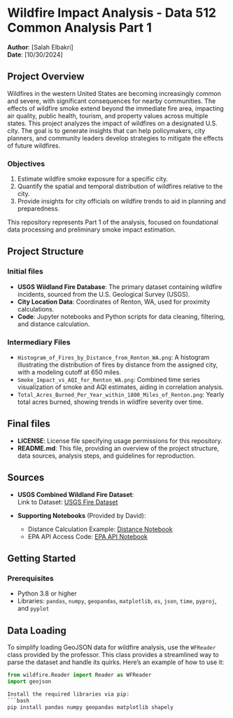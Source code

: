 
# Wildfire Impact Analysis - Data 512 Common Analysis Part 1

**Author**: [Salah Elbakri]  
**Date**: [10/30/2024]

## Project Overview

Wildfires in the western United States are becoming increasingly common and severe, with significant consequences for nearby communities. The effects of wildfire smoke extend beyond the immediate fire area, impacting air quality, public health, tourism, and property values across multiple states. This project analyzes the impact of wildfires on a designated U.S. city. The goal is to generate insights that can help policymakers, city planners, and community leaders develop strategies to mitigate the effects of future wildfires.

### Objectives
1. Estimate wildfire smoke exposure for a specific city.
2. Quantify the spatial and temporal distribution of wildfires relative to the city.
3. Provide insights for city officials on wildfire trends to aid in planning and preparedness.

This repository represents Part 1 of the analysis, focused on foundational data processing and preliminary smoke impact estimation.

## Project Structure

### Initial files

- **USGS Wildland Fire Database**: The primary dataset containing wildfire incidents, sourced from the U.S. Geological Survey (USGS).
- **City Location Data**: Coordinates of Renton, WA, used for proximity calculations.
- **Code**: Jupyter notebooks and Python scripts for data cleaning, filtering, and distance calculation.


### Intermediary Files

- `Histogram_of_Fires_by_Distance_from_Renton_WA.png`: A histogram illustrating the distribution of fires by distance from the assigned city, with a modeling cutoff at 650 miles.
- `Smoke_Impact_vs_AQI_for_Renton_WA.png`: Combined time series visualization of smoke and AQI estimates, aiding in correlation analysis.
- `Total_Acres_Burned_Per_Year_within_1800_Miles_of_Renton.png`: Yearly total acres burned, showing trends in wildfire severity over time.

## Final files
- **LICENSE**: License file specifying usage permissions for this repository.
- **README.md**: This file, providing an overview of the project structure, data sources, analysis steps, and guidelines for reproduction.

## Sources

- **USGS Combined Wildland Fire Dataset**:  
  Link to Dataset: [USGS Fire Dataset](https://www.sciencebase.gov/catalog/item/61aa537dd34eb622f699df81)
  
- **Supporting Notebooks** (Provided by David):  
  - Distance Calculation Example: [Distance Notebook](https://drive.google.com/file/d/1qNI6hji8CvDeBsnLDAhJXvaqf2gcg8UV/view?usp=drive_link)  
  - EPA API Access Code: [EPA API Notebook](https://drive.google.com/file/d/1bxl9qrb_52RocKNGfbZ5znHVqFDMkUzf/view?usp=drive_link)

## Getting Started

### Prerequisites
- Python 3.8 or higher
- Libraries: `pandas`, `numpy`, `geopandas`, `matplotlib`, `os`, `json`, `time`, `pyproj`, and `pyplot`

## Data Loading

To simplify loading GeoJSON data for wildfire analysis, use the `WFReader` class provided by the professor. This class provides a streamlined way to parse the dataset and handle its quirks. Here’s an example of how to use it:

```python
from wildfire.Reader import Reader as WFReader
import geojson

Install the required libraries via pip:
```bash
pip install pandas numpy geopandas matplotlib shapely


